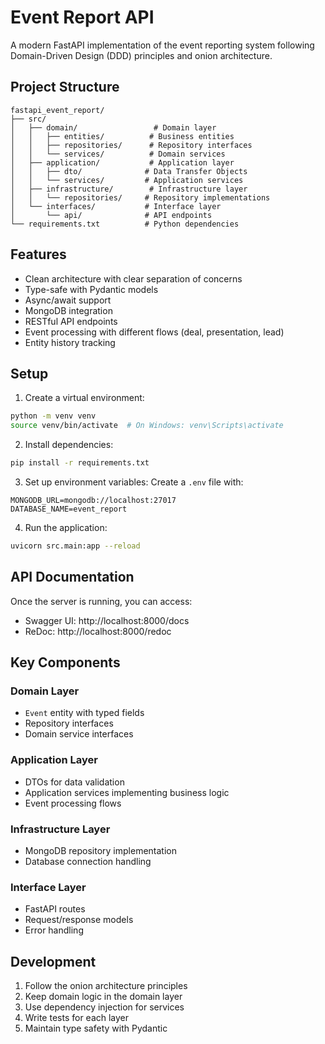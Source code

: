 # Event Report API

A modern FastAPI implementation of the event reporting system following Domain-Driven Design (DDD) principles and onion architecture.

## Project Structure

```
fastapi_event_report/
├── src/
│   ├── domain/                 # Domain layer
│   │   ├── entities/          # Business entities
│   │   ├── repositories/      # Repository interfaces
│   │   └── services/          # Domain services
│   ├── application/           # Application layer
│   │   ├── dto/              # Data Transfer Objects
│   │   └── services/         # Application services
│   ├── infrastructure/        # Infrastructure layer
│   │   └── repositories/     # Repository implementations
│   └── interfaces/           # Interface layer
│       └── api/              # API endpoints
└── requirements.txt          # Python dependencies
```

## Features

-   Clean architecture with clear separation of concerns
-   Type-safe with Pydantic models
-   Async/await support
-   MongoDB integration
-   RESTful API endpoints
-   Event processing with different flows (deal, presentation, lead)
-   Entity history tracking

## Setup

1. Create a virtual environment:

```bash
python -m venv venv
source venv/bin/activate  # On Windows: venv\Scripts\activate
```

2. Install dependencies:

```bash
pip install -r requirements.txt
```

3. Set up environment variables:
   Create a `.env` file with:

```
MONGODB_URL=mongodb://localhost:27017
DATABASE_NAME=event_report
```

4. Run the application:

```bash
uvicorn src.main:app --reload
```

## API Documentation

Once the server is running, you can access:

-   Swagger UI: http://localhost:8000/docs
-   ReDoc: http://localhost:8000/redoc

## Key Components

### Domain Layer

-   `Event` entity with typed fields
-   Repository interfaces
-   Domain service interfaces

### Application Layer

-   DTOs for data validation
-   Application services implementing business logic
-   Event processing flows

### Infrastructure Layer

-   MongoDB repository implementation
-   Database connection handling

### Interface Layer

-   FastAPI routes
-   Request/response models
-   Error handling

## Development

1. Follow the onion architecture principles
2. Keep domain logic in the domain layer
3. Use dependency injection for services
4. Write tests for each layer
5. Maintain type safety with Pydantic
